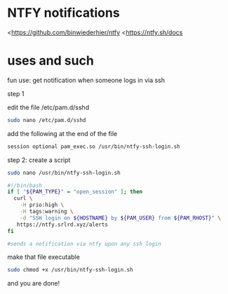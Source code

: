# NTFY notifications

<<https://github.com/binwiederhier/ntfy>
<<https://ntfy.sh/docs>

# uses and such

fun use: get notification when someone logs in via ssh

step 1

edit the file /etc/pam.d/sshd

```bash
sudo nano /etc/pam.d/sshd
```

add the following at the end of the file

```bash
session optional pam_exec.so /usr/bin/ntfy-ssh-login.sh
```

step 2: create a script

```bash
sudo nano /usr/bin/ntfy-ssh-login.sh
```

```bash
#!/bin/bash
if [ "${PAM_TYPE}" = "open_session" ]; then
  curl \
    -H prio:high \
    -H tags:warning \
    -d "SSH login on ${HOSTNAME} by ${PAM_USER} from ${PAM_RHOST}" \
   https://ntfy.srlrd.xyz/alerts
fi

#sends a notification via ntfy upon any ssh login
```

make that file executable

```bash
sudo chmod +x /usr/bin/ntfy-ssh-login.sh
```

and you are done!
